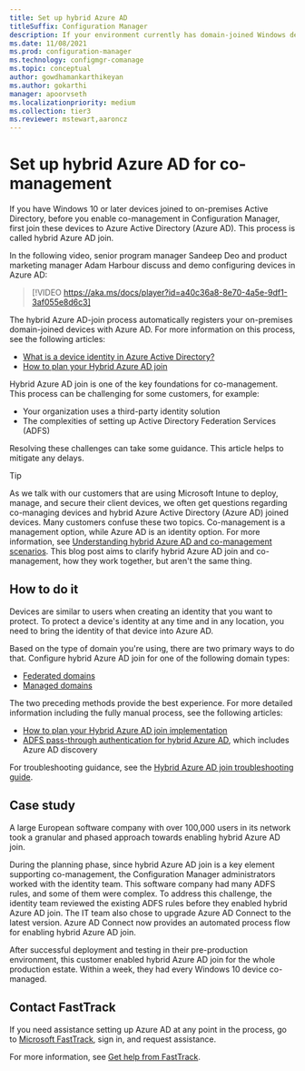 ```yaml
---
title: Set up hybrid Azure AD
titleSuffix: Configuration Manager
description: If your environment currently has domain-joined Windows devices, set up hybrid Azure AD before you enable co-management
ms.date: 11/08/2021
ms.prod: configuration-manager
ms.technology: configmgr-comanage
ms.topic: conceptual
author: gowdhamankarthikeyan
ms.author: gokarthi
manager: apoorvseth
ms.localizationpriority: medium
ms.collection: tier3
ms.reviewer: mstewart,aaroncz 
---
```


# Set up hybrid Azure AD for co-management

If you have Windows 10 or later devices joined to on-premises Active Directory, before you enable co-management in Configuration Manager, first join these devices to Azure Active Directory (Azure AD). This process is called hybrid Azure AD join.

In the following video, senior program manager Sandeep Deo and product marketing manager Adam Harbour discuss and demo configuring devices in Azure AD:

> [!VIDEO https://aka.ms/docs/player?id=a40c36a8-8e70-4a5e-9df1-3af055e8d6c3]

The hybrid Azure AD-join process automatically registers your on-premises domain-joined devices with Azure AD. For more information on this process, see the following articles:

- [What is a device identity in Azure Active Directory?](/azure/active-directory/devices/overview)
- [How to plan your Hybrid Azure AD join](/azure/active-directory/devices/hybrid-azuread-join-plan)

Hybrid Azure AD join is one of the key foundations for co-management. This process can be challenging for some customers, for example:

- Your organization uses a third-party identity solution
- The complexities of setting up Active Directory Federation Services (ADFS)

Resolving these challenges can take some guidance. This article helps to mitigate any delays.

> [!TIP]
> As we talk with our customers that are using Microsoft Intune to deploy, manage, and secure their client devices, we often get questions regarding co-managing devices and hybrid Azure Active Directory (Azure AD) joined devices. Many customers confuse these two topics. Co-management is a management option, while Azure AD is an identity option. For more information, see [Understanding hybrid Azure AD and co-management scenarios](https://techcommunity.microsoft.com/t5/microsoft-endpoint-manager-blog/understanding-hybrid-azure-ad-join-and-co-management/ba-p/2221201). This blog post aims to clarify hybrid Azure AD join and co-management, how they work together, but aren't the same thing.

## How to do it

Devices are similar to users when creating an identity that you want to protect. To protect a device's identity at any time and in any location, you need to bring the identity of that device into Azure AD.

Based on the type of domain you're using, there are two primary ways to do that. Configure hybrid Azure AD join for one of the following domain types:

- [Federated domains](/azure/active-directory/devices/hybrid-azuread-join-federated-domains)
- [Managed domains](/azure/active-directory/devices/hybrid-azuread-join-managed-domains)

The two preceding methods provide the best experience. For more detailed information including the fully manual process, see the following articles:

- [How to plan your Hybrid Azure AD join implementation](/azure/active-directory/devices/hybrid-azuread-join-plan)
- [ADFS pass-through authentication for hybrid Azure AD](/windows-server/identity/ad-fs/ad-fs-overview), which includes Azure AD discovery

For troubleshooting guidance, see the [Hybrid Azure AD join troubleshooting guide](/azure/active-directory/devices/troubleshoot-hybrid-join-windows-current).

## Case study

A large European software company with over 100,000 users in its network took a granular and phased approach towards enabling hybrid Azure AD join.

During the planning phase, since hybrid Azure AD join is a key element supporting co-management, the Configuration Manager administrators worked with the identity team. This software company had many ADFS rules, and some of them were complex. To address this challenge, the identity team reviewed the existing ADFS rules before they enabled hybrid Azure AD join. The IT team also chose to upgrade Azure AD Connect to the latest version. Azure AD Connect now provides an automated process flow for enabling hybrid Azure AD join.

After successful deployment and testing in their pre-production environment, this customer enabled hybrid Azure AD join for the whole production estate. Within a week, they had every Windows 10 device co-managed.

## Contact FastTrack

If you need assistance setting up Azure AD at any point in the process, go to [Microsoft FastTrack](https://microsoft.com/fasttrack/), sign in, and request assistance.

For more information, see [Get help from FastTrack](quickstart-fasttrack.md).
